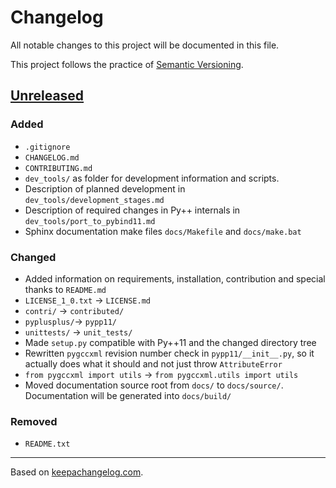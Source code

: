 # Changelog
All notable changes to this project will be documented in this file.

This project follows the practice of [Semantic Versioning][semantic_versioning].

## [Unreleased][unreleased]

### Added

* `.gitignore`
* `CHANGELOG.md`
* `CONTRIBUTING.md`
* `dev_tools/` as folder for development information and scripts.
* Description of planned development in `dev_tools/development_stages.md`
* Description of required changes in Py++ internals in
  `dev_tools/port_to_pybind11.md`
* Sphinx documentation make files `docs/Makefile` and `docs/make.bat`

### Changed

* Added information on requirements, installation, contribution and special
  thanks to `README.md`
* `LICENSE_1_0.txt` -> `LICENSE.md`
* `contri/` -> `contributed/`
* `pyplusplus/`-> `pypp11/`
* `unittests/` -> `unit_tests/`
* Made `setup.py` compatible with Py++11 and the changed directory tree
* Rewritten `pygccxml` revision number check in `pypp11/__init__.py`, so it
  actually does what it should and not just throw `AttributeError`
* `from pygccxml import utils` -> `from pygccxml.utils import utils`
* Moved documentation source root from `docs/` to `docs/source/`. Documentation
  will be generated into `docs/build/`

### Removed

* `README.txt`

---

Based on [keepachangelog.com][keepachangelog].

<!-- References -->
[keepachangelog]: http://keepachangelog.com/ "Keep a Changelog"
[semantic_versioning]: http://semver.org/spec/v2.0.0.html "Semantic Versioning v2.0.0"

<!-- Version links -->
<!-- "unreleased" should always point to the latest release version and "HEAD" -->
[unreleased]: https://github.com/IAmRarios/pypp11/compare/master...HEAD "Unreleased Changes"
